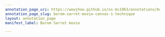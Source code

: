 ```yaml
---
annotation_page_uri: https://wowjhow.github.io/os-bs1963/annotations/borom-sarret-movie-canvas-1-technique.json
annotation_page_slug: borom-sarret-movie-canvas-1-technique
layout: annotation_page
manifest_label: Borom Sarret movie

---
```

